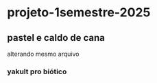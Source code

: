 # projeto-1semestre-2025

## pastel e caldo de cana


alterando mesmo arquivo

### yakult pro biótico

